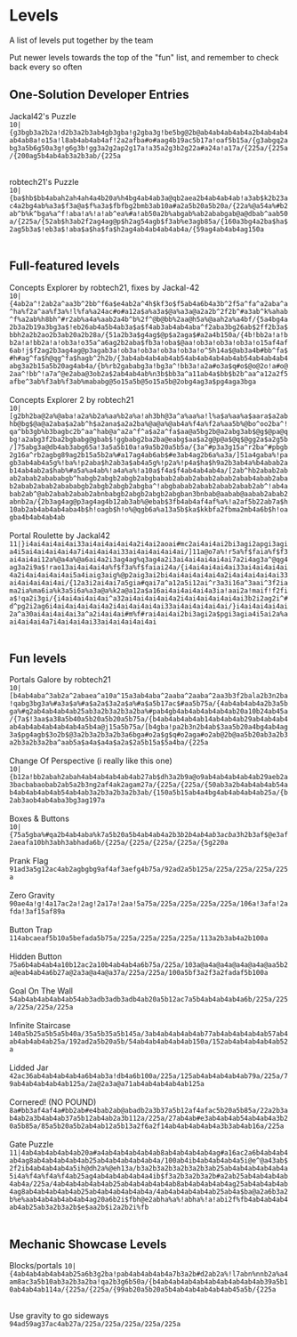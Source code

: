 # Levels

A list of levels put together by the team

Put newer levels towards the top of the "fun" list, and remember to check back every so often

## One-Solution Developer Entries

Jackal42's Puzzle<br>
<code>10|{g3bgb3a2b2a!d2b3a2b3ab4gb3gba!g2gba3g!be5bg@2b@ab4ab4ab4ab4a2b4ab4ab4ab4ab8a!o15a!l8ab4ab4ab4af!2a2afba#o#aag4b19ac5b17a!oaf5b15a/{g3abgq2abg3a5b6g50a3g!g6g3b!gg3a2g2ap2g17a!a35a2g3b2g22a#a24a!a17a/{225a/{225a/{200ag5b4ab4ab3a2b3ab/{225a</code>
<br><br>

robtech21's Puzzle<br>
`10|{ba$hb$bb4abah2ah4ah4a4b20a%h4bg4ab4ab3a@qb2aea2b4ab4ab4ab!a3ab$k2b23ac4a2bg4ab%a3a$f3a@a$f%a3a$fbfbg2bmb3ab10a#a2a5b20a5b20a/{22a%@a54a%#b2ab^b%k^bga%a^f!aba!a%!a!ab^ea%#a!ab50a2b%abgab%ab2ababgab@a@dbab^aab50a/{225a/{52ab$h3ab2f2ag4ag@p$h2ag54agb$f3ab%e3agb85a/{160a3bg4a2ba$ha$2ag5b3a$!eb3a$!aba$a$ha$fa$h2ag4ab4ab4ab4ab4a/{59ag4ab4ab4ag150a`
<br><br>

## Full-featured levels
Concepts Explorer by robtech21, fixes by Jackal-42<br>
`10|{4ab2a^!2ab2a^aa3b^2bb^f6a$e4ab2a^4h$kf3o$f5ab4a6b4a3b^2f5a^fa^a2aba^a^ha%f2a^aa%f3a%!l%fa%a24ac#o#a12a$a%a3a$@a%a3a@a2a2b^2f2b^#a3ab^k%ahab^f%a2ab%h8bh^#r2ab%a4a%aab2a4b^b%2f^@b@bb%2aa@h5a%@aah2a%a4bf/{5a4bg4a2b3a2b19a3bg3a$!eb26ab4a5b4ab3a$a$f4ab3ab4ab4aba^f2aba3bg26ab$2ff2b3a$bbh2a2b2ao2b3ab20a2b28a/{51a2b3a$g4ag$@p$a2aga$#a2a4b150a/{4b!bb2a!a!bb2a!a!bb2a!a!ob3a!o35a^a6ag2b2aba$fb3a!oba$@aa!ob3a!ob3a!ob3a!o15af4af6ab!j$f2ag2b3ag4ag@p3agab3a!ob3a!ob3a!ob3a!ob3a!o^5h14a$@ab3a4b#bb^fa$#h#ag^fa$h@qg^fa$hagb^2h2b/{3ab4ab4ab4ab4ab54ab4ab4ab4ab4ab54ab4ab4ab4abg3a2b15a5b20ag4ab4a/{b%rb2gababg3a!bg3a^!bb3a!a2a#o3a$q#o$@o@2o!a#o@2aa^!bb^!a7a^@e2aba@3ob2a$2ab4ab4ab%n3b$bb3a^a11ab4a$bb$b2b^aa^a12a2f5afbe^3ab%f3ab%f3ab%mababg@5o15a5b@5o15a5b@2obg4ag3a$pg4aga3bga`
<br><br>
Concepts Explorer 2 by robtech21<br>
`10|[g2bh2ba@2a%@aba!a2a%b2a%aa%b2a%a!ah3bh@3a^a%aa%a!l%a$a%aa%a$aara$a2abhb@bg$@a@a2aba$a2ab^h$a2ana$a2a2ba%@a@a%@ab4a%f4a%f2a%aa5b%@bo^oo2ba^!qa^bb3gb%b3bagbc2b^aa^hab@a^a2a^f^a$a2a^fa$aa@a5bg2b@a2abg3ab$@g$@pa@qbg!a2abg3f2ba2bgbabg@gbab$!ggbabg2ba2ba@eabg$aa$a2g@p@a$@q$@gg2a$a2g5b/]75abg3a@db4ab3abg65a!3a5a5b10a!a9a5b20a5b5a/{3a^#p3a3g15a^r2ba^#pbgb2g16a^rb2agbg89ag2b15a5b2a%#a17ag4ab6ab$#e3ab4ag2b6a%a3a/]51a4gaba%!pagb3ab4ab4a5g%!ba%!p2aba$h2ab3a$ab4a5g%!p2a%!p4a$ha$h9a2b3ab4a%b4abab2ab14ab4ab2a$hab%#a5a%a4ab%!a4a%a%!a10a$f4a$f4ab4ab4ab4a/[2ab^hb2abab2abab2abab2abababgb^habgb2abgb2abgb2abgbabab2abab2abab2abab2abab4abab2abab2abab2abab2abababgb2abgb2abgb2abgba^!abgbabab2abab2abab2abab2ab^!ab4abab2ab^@ab2abab2abab2abnbabgb2abgb2abgb2abgban3bnbab@aabab@aabab2abab2abnb2a/{2b3ag4ag@p3ag4ag4b12ab3ab%@ebab$3fb4ab4af4af%a%!a2af5b22ab7a$h10ab2ab4ab4ab4aba4b$h!oagb$h!o%@qgb6a%a13a5b$ka$kkbfa2fbma2mb4a6b$h!oagba4b4ab4ab4ab`
<br><br>
Portal Roulette by Jackal42<br>
`11|}i4ai4ai4ai4ai33ai4ai4ai4ai4a2i4ai2aoai#mc2ai4ai4ai2bi3agi2apgi3agia4i5ai4ai4ai4ai4a7i4ai4ai4ai33ai4ai4ai4ai4ai/]11a@o7a%!r5a%f$faia%f$f3ai4ai4ai12a%@a4a%@a6ai4a2i3ag4ag%q3ag4a2i3ai4ai4ai4ai4ai7a2i4ag3a^@qg4ag3a2i9a$!rao13ai4ai4ai4a%f$f3a%f$faiai24a/{i4ai4ai4ai4ai33ai4ai4ai4ai4a2i4ai4ai4ai4ai5a4iaig3aig%@p2aig3ai2bi4ai4ai4ai4ai4a2i4ai4ai4ai4ai33ai4ai4ai4ai4ai/{12a3i2ai4ai7a5gia#qai7a^a12a5i12ai^r3a3i16a^3aai^3f2iama2ia%ma6ia%k3a5i6a%a3a@a%k2a@a12a$a16ai4ai4ai4ai4a3ia!aai2a!maif!f2fia$!qa2i3gi/{i4ai4ai4ai4ai^a32ai4ai4ai4ai4a2i4ai4ai4ai4ai4ai3b2i2ag2i^#d^pg2i2ag6i4ai4ai4ai4ai4a2i4ai4ai4ai4ai33ai4ai4ai4ai4ai/}i4ai4ai4ai4ai2a^a30ai4ai4ai4ai3a^a2i4ai4ai#m%f#rai4ai4ai2bi3agi2a$pgi3agia4i5ai2a%aai4ai4ai4a7i4ai4ai4ai33ai4ai4ai4ai4ai`
<br><br>

## Fun levels

Portals Galore by robtech21<br>
`10|[b4ab4aba^3ab2a^2abaea^a10a^15a3ab4aba^2aaba^2aaba^2aa3b3f2bala2b3n2ba!qabg3bg3a%#a3a$a%#a$a2a$3a2a$a%#a$a5b17ac$#aa5b75a/{4ab4ab4ab4a2b3a5bga%#q2ab4ab4ab4ab25ab3a2b3a2b3a2ba%#pab4gb4ab4ab4ab4ab4ab20a10b24ab45a/{7a$!3aa$a38a5b40a5b20a5b20a5b75a/{b4ab4ab4ab4ab14ab4ab4ab29ab4ab4ab4ab4ab4ab4ab4ab4ab4a5b4a@j15a5b75a/[b4gba!pa2b3n2b4ab$3aa5b20a4bg4ab4ag3a$pg4agb$3o2b$@3a2b3a2b3a2b3a6bga#o2a$g$q#o2aga#o2ab@2b@aa5b20ab3a2b3a2b3a2b3a2ba^aab5a$a4a$a4a$a2a$2a5b15a$5a4ba/{225a`
<br><br>
Change Of Perspective (i really like this one)<br>
<code>10|{b12a!bb2abah2abah4ab4ab4ab4ab4ab27ab$dh3a2b9a@o9ab4ab4ab4ab4ab29aeb2a3bacbabaobab2ab5a2b3ng2af4ak2agam27a/{225a/{225a/{50ab3a2b4ab4ab4ab54ab4ab4ab4ab4ab54ab4ab3a2b3a2b3a2b3ab/{150a5b15ab4a4bg4ab4ab4ab4ab25a/{b2ab3aob4ab4aba3bg3ag197a</code>
<br><br>
Boxes &amp; Buttons<br>
<code>10|{75a5gba%#qa2b4ab4aba%k7a5b20a5b4ab4ab4a2b$3b2b4ab4ab3acba%#pab$3h2b3af$@e3af2aeafa10bh3abh3abhada6b/{225a/{225a/{225a/{225a/{5g220a</code>
<br><br>
Prank Flag<br>
<code>91ad3a5g12ac4ab2agbgbg9af4af3aefg4b75a/92ad2a5b125a/225a/225a/225a/225a</code>
<br><br>
Zero Gravity<br>
<code>90ae4a!g!4a17ac2a!2ag!2a17a!2aa!5a75a/225a/225a/225a/225a/106a!3afa!2afda!3af15af89a</code>
<br><br>
Button Trap<br>
<code>114abcaeaf5b10a5befada5b75a/225a/225a/225a/225a/113a2b3ab4a2b100a</code>
<br><br>
Hidden Button<br>
<code>75a6b4ab4ab4a10b12ac2a10b4ab4ab4a6b75a/225a/103a@a4a@a4a@a4a@a4a@aa5b2a@eab4ab4a6b27a@2a3a@a4a@a37a/225a/225a/100a5bf3a2f3a2fadaf5b100a</code>
<br><br>
Goal On The Wall<br>
<code>54ab4ab4ab4ab4ab54ab3adb3adb3adb4ab20a5b12ac7a5b4ab4ab4ab4a6b/225a/225a/225a/225a/225a</code>
<br><br>
Infinite Staircase<br>
<code>140a5b25a5b5a5b40a/35a5b35a5b145a/3ab4ab4ab4ab4ab77ab4ab4ab4ab4ab57ab4ab4ab4ab4ab25a/192ad2a5b20a5b/54ab4ab4ab4ab4ab150a/152ab4ab4ab4ab4ab52a</code>
<br><br>
Lidded Jar<br>
<code>42ac36ab4ab4ab4ab4a6b4ab3a!db4a6b100a/225a/125ab4ab4ab4ab4ab79a/225a/79ab4ab4ab4ab4ab125a/2a@2a3a@a71ab4ab4ab4ab4ab125a</code>
<br><br>
Cornered! (NO POUND)<br>
<code>8a#bb3af4af4a#bb2ab#e4bab2ab@abadb2a3b37a5b12af4afac5b20a5b85a/22a2b3ab4ab2a3b4ab4ab37a5b12ab4ab2a3b112a/225a/27ab4ab#e3ab4ab4ab54ab4ab4a3b20a5b85a/85a5b20a5b2ab4ab12a5b13a2f6a2f14ab4ab4ab4ab4a3b3ab4ab16a/225a</code>
<br><br>
Gate Puzzle<br>
`11|4ab4ab4ab4ab4ab20a#a4ab4ab4ab4ab4ab8ab4ab4ab4ab4ag#a16ac2a6b4ab4ab4ab4ag8ab4ab4ab4ab4ab25ab4ab4ab4ab4ab4a/100ab4ib4ab4ab4ab4a5i@e^@a43ab$2f2ib4ab4ab4ab4a5ih@dh2a%@eh13a/b3a2b3a2b3a2b3a2b3ab25ab4ab4ab4ab4ab4a5i4a%f4a%f4a%f4ab25ag4ab4ab4ab4ab4a4ib$f3a2b3a2b3a2b#a2ab25ab4ab4ab4ab4ab4a/225a/4ab4ab4ab4ab4ab25ab4ab4ab4ab4ab8ab4ab4ab4ab4ag25ab4ab4ab4ab4ag8ab4ab4ab4ab4ab25ab4ab4ab4ab4ab4a/4ab4ab4ab4ab4ab25ab4a$ba@a2a6b3a2b%e%aab4ab4ab4ab4ab4ag20a6b2i$fbh@e2abha%a%!abha%!a!abi2f%fb4ab4ab4ab4ab4ab25ab3a2b3a2b$e$aa2b$i2a2b2i%fb`
<br><br>

## Mechanic Showcase Levels

Blocks/portals
`10|{4ab4ab4ab4ab4ab25a6b3g2ba!pab4ab4ab4ab4a7b3a2b#d2ab2a%!l7abn%nnb2a%a4am8ac3a5b10ab3a2b3a2ba!qa2b3g6b50a/{b4ab4ab4ab4ab4ab4ab4ab4ab4ab39a5b10ab4ab4ab114a/{225a/{225a/{99ab20a5b20a5b4ab4ab4ab4ab4ab45a5b/{225a`
<br><br>

Use gravity to go sideways<br>
`94ad59ag37ac4ab27a/225a/225a/225a/225a/225a`
<br><br>
